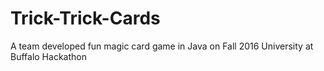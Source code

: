 # Trick-Trick-Cards
A team developed fun magic card game in Java on Fall 2016 University at Buffalo Hackathon
